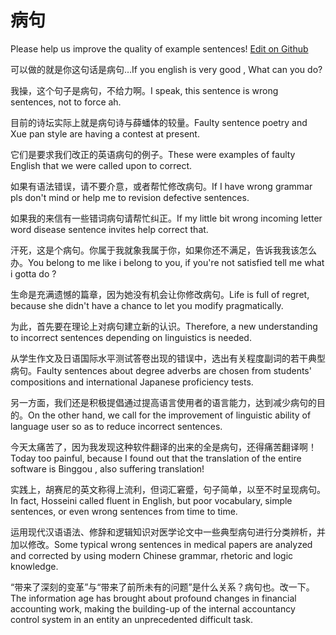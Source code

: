 # 病句

Please help us improve the quality of example sentences! [Edit on Github](https://github.com/jiyushe/jiyu-example-sentence-source/blob/main/chinese/bingju_1.md)

<p><span class="chinese">可以做的就是你这句话是病句…</span><span class="english">If you english is very good , What can you do?</span></p>

<p><span class="chinese">我操，这个句子是病句，不给力啊。</span><span class="english">I speak, this sentence is wrong sentences, not to force ah.</span></p>

<p><span class="chinese">目前的诗坛实际上就是病句诗与薛蟠体的较量。</span><span class="english">Faulty sentence poetry and Xue pan style are having a contest at present.</span></p>

<p><span class="chinese">它们是要求我们改正的英语病句的例子。</span><span class="english">These were examples of faulty English that we were called upon to correct.</span></p>

<p><span class="chinese">如果有语法错误，请不要介意，或者帮忙修改病句。</span><span class="english">If I have wrong grammar pls don't mind or help me to revision defective sentences.</span></p>

<p><span class="chinese">如果我的来信有一些错词病句请帮忙纠正。</span><span class="english">If my little bit wrong incoming letter word disease sentence invites help correct that.</span></p>

<p><span class="chinese">汗死，这是个病句。你属于我就象我属于你，如果你还不满足，告诉我我该怎么办。</span><span class="english">You belong to me like i belong to you, if you're not satisfied tell me what i gotta do ?</span></p>

<p><span class="chinese">生命是充满遗憾的篇章，因为她没有机会让你修改病句。</span><span class="english">Life is full of regret, because she didn't have a chance to let you modify pragmatically.</span></p>

<p><span class="chinese">为此，首先要在理论上对病句建立新的认识。</span><span class="english">Therefore, a new understanding to incorrect sentences depending on linguistics is needed.</span></p>

<p><span class="chinese">从学生作文及日语国际水平测试答卷出现的错误中，选出有关程度副词的若干典型病句。</span><span class="english">Faulty sentences about degree adverbs are chosen from students' compositions and international Japanese proficiency tests.</span></p>

<p><span class="chinese">另一方面，我们还是积极提倡通过提高语言使用者的语言能力，达到减少病句的目的。</span><span class="english">On the other hand, we call for the improvement of linguistic ability of language user so as to reduce incorrect sentences.</span></p>

<p><span class="chinese">今天太痛苦了，因为我发现这种软件翻译的出来的全是病句，还得痛苦翻译啊！</span><span class="english">Today too painful, because I found out that the translation of the entire software is Binggou , also suffering translation!</span></p>

<p><span class="chinese">实践上，胡赛尼的英文称得上流利，但词汇窘蹙，句子简单，以至不时呈现病句。</span><span class="english">In fact, Hosseini called fluent in English, but poor vocabulary, simple sentences, or even wrong sentences from time to time.</span></p>

<p><span class="chinese">运用现代汉语语法、修辞和逻辑知识对医学论文中一些典型病句进行分类辨析，并加以修改。</span><span class="english">Some typical wrong sentences in medical papers are analyzed and corrected by using modern Chinese grammar, rhetoric and logic knowledge.</span></p>

<p><span class="chinese">“带来了深刻的变革”与“带来了前所未有的问题”是什么关系？病句也。改一下。</span><span class="english">The information age has brought about profound changes in financial accounting work, making the building-up of the internal accountancy control system in an entity an unprecedented difficult task.</span></p>

